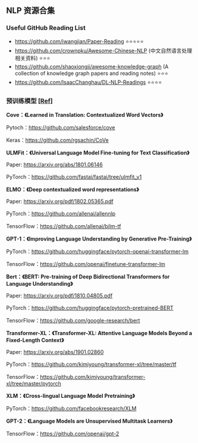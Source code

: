 ## NLP 资源合集

### Useful GitHub Reading List

- https://github.com/iwangjian/Paper-Reading :star::star::star::star::star:
- https://github.com/crownpku/Awesome-Chinese-NLP (中文自然语言处理相关资料) :star::star::star: 
- https://github.com/shaoxiongji/awesome-knowledge-graph (A collection of knowledge graph papers and reading notes) :star::star::star:
- https://github.com/IsaacChanghau/DL-NLP-Readings :star::star::star::star: 


### 预训练模型 [[Ref](https://mp.weixin.qq.com/s/8_UZeAUtBElaO9aY5iSo-g)]

**Cove：《Learned in Translation: Contextualized Word Vectors》**

Pytoch：https://github.com/salesforce/cove

Keras：https://github.com/rgsachin/CoVe

**ULMFit：《Universal Language Model Fine-tuning for Text Classification》**

Paper:  https://arxiv.org/abs/1801.06146

PyTorch：https://github.com/fastai/fastai/tree/ulmfit_v1

**ELMO：《Deep contextualized word representations》**

Paper:  https://arxiv.org/pdf/1802.05365.pdf

PyTorch：https://github.com/allenai/allennlp

TensorFlow：https://github.com/allenai/bilm-tf

**GPT-1：《Improving Language Understanding by Generative Pre-Training》**

PyTorch：https://github.com/huggingface/pytorch-openai-transformer-lm

TensorFlow：https://github.com/openai/finetune-transformer-lm

**Bert：《BERT: Pre-training of Deep Bidirectional Transformers for Language Understanding》**

Paper: https://arxiv.org/pdf/1810.04805.pdf

PyTorch：https://github.com/huggingface/pytorch-pretrained-BERT

TensorFlow：https://github.com/google-research/bert

**Transformer-XL：《Transformer-XL: Attentive Language Models Beyond a Fixed-Length Context》**

Paper: https://arxiv.org/abs/1901.02860

PyTorch：https://github.com/kimiyoung/transformer-xl/tree/master/tf

TensorFlow：https://github.com/kimiyoung/transformer-xl/tree/master/pytorch

**XLM：《Cross-lingual Language Model Pretraining》**

PyTorch：https://github.com/facebookresearch/XLM

**GPT-2：《Language Models are Unsupervised Multitask Learners》**

TensorFlow：https://github.com/openai/gpt-2
